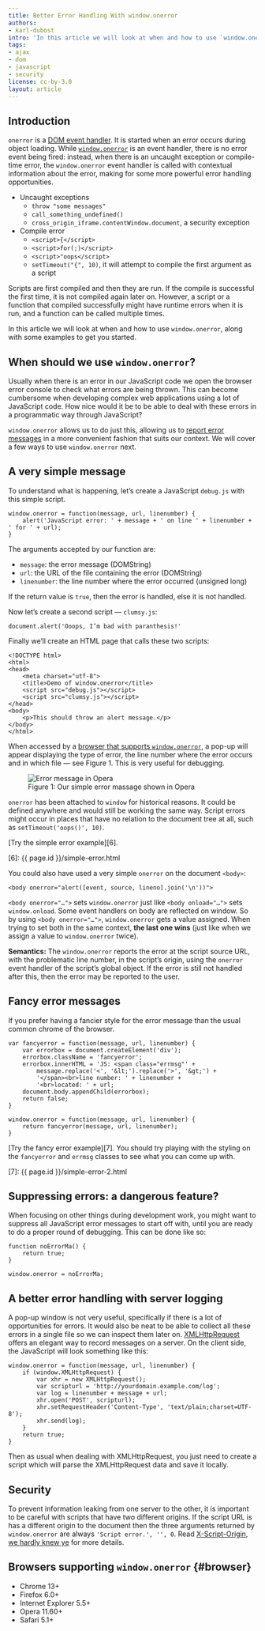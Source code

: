 ```yaml
---
title: Better Error Handling With window.onerror
authors:
- karl-dubost
intro: 'In this article we will look at when and how to use `window.onerror`, a new programmatic error handling mechanism available in JavaScript, including some examples to get you started.'
tags:
- ajax
- dom
- javascript
- security
license: cc-by-3.0
layout: article
---
```


## Introduction

`onerror` is a [DOM event handler][1]. It is started when an error occurs during object loading. While [`window.onerror`][2] is an event handler, there is no error event being fired: instead, when there is an uncaught exception or compile-time error, the `window.onerror` event handler is called with contextual information about the error, making for some more powerful error handling opportunities.

[1]: http://docs.webplatform.org/wiki/tutorials/Handling_events_with_JavaScript
[2]: http://www.w3.org/wiki/DOM/window.onerror

- Uncaught exceptions
	- `throw "some messages"`
	- `call_something_undefined()`
	- `cross_origin_iframe.contentWindow.document`, a security exception
- Compile error
	- `<script>{</script>`
	- `<script>for(;)</script>`
	- `<script>"oops</script>`
	- `setTimeout("{", 10)`, it will attempt to compile the first argument as a script

Scripts are first compiled and then they are run. If the compile is successful the first time, it is not compiled again later on. However, a script or a function that compiled successfully might have runtime errors when it is run, and a function can be called multiple times.

In this article we will look at when and how to use `window.onerror`, along with some examples to get you started.

## When should we use `window.onerror`?

Usually when there is an error in our JavaScript code we open the browser error console to check what errors are being thrown. This can become cumbersome when developing complex web applications using a lot of JavaScript code. How nice would it be to be able to deal with these errors in a programmatic way through JavaScript?

`window.onerror` allows us to do just this, allowing us to [report error messages][3] in a more convenient fashion that suits our context. We will cover a few ways to use `window.onerror` next.

[3]: http://dev.w3.org/html5/spec/webappapis.html#report-the-error

## A very simple message

To understand what is happening, let’s create a JavaScript `debug.js` with this simple script.

	window.onerror = function(message, url, linenumber) {
		alert('JavaScript error: ' + message + ' on line ' + linenumber + ' for ' + url);
	}

The arguments accepted by our function are:

- `message`: the error message (DOMString)
- `url`: the URL of the file containing the error (DOMString)
- `linenumber`: the line number where the error occurred (unsigned long)

If the return value is `true`, then the error is handled, else it is not handled.

Now let’s create a second script — `clumsy.js`:

	document.alert('Ooops, I’m bad with paranthesis!'

Finally we’ll create an HTML page that calls these two scripts:

	<!DOCTYPE html>
	<html>
	<head>
		<meta charset="utf-8">
		<title>Demo of window.onerror</title>
		<script src="debug.js"></script>
		<script src="clumsy.js"></script>
	</head>
	<body>
		<p>This should throw an alert message.</p>
	</body>
	</html>

When accessed by a [browser that supports `window.onerror`](#browser), a pop-up will appear displaying the type of error, the line number where the error occurs and in which file — see Figure 1. This is very useful for debugging.

<figure class="figure" id="figure-1">
	<img src="{{ page.id }}/error-message.jpg" alt="Error message in Opera" class="figure__media">
	<figcaption class="figure__media">Figure 1: Our simple error massage shown in Opera</figcaption>
</figure>

`onerror` has been attached to `window` for historical reasons. It could be defined anywhere and would still be working the same way. Script errors might occur in places that have no relation to the document tree at all, such as `setTimeout('oops()', 10)`.

[Try the simple error example][6].

[6]: {{ page.id }}/simple-error.html

You could also have used a very simple `onerror` on the document `<body>`:

	<body onerror="alert([event, source, lineno].join('\n'))">

`<body onerror="…">` sets `window.onerror` just like `<body onload="…">` sets `window.onload`. Some event handlers on body are reflected on window. So by using `<body onerror="…">`, `window.onerror` gets a value assigned. When trying to set both in the same context, **the last one wins** (just like when we assign a value to `window.onerror` twice).

**Semantics:** The `window.onerror` reports the error at the script source URL, with the problematic line number, in the script’s origin, using the `onerror` event handler of the script’s global object. If the error is still not handled after this, then the error may be reported to the user.

## Fancy error messages

If you prefer having a fancier style for the error message than the usual common chrome of the browser.

	var fancyerror = function(message, url, linenumber) {
		var errorbox = document.createElement('div');
		errorbox.className = 'fancyerror';
		errorbox.innerHTML = 'JS: <span class="errmsg"' +
			message.replace('<', '&lt;').replace('>', '&gt;') +
			'</span><br>line number: ' + linenumber +
			'<br>located: ' + url;
		document.body.appendChild(errorbox);
		return false;
	}

	window.onerror = function(message, url, linenumber) {
		return fancyerror(message, url, linenumber);
	}

[Try the fancy error example][7]. You should try playing with the styling on the `fancyerror` and `errmsg` classes to see what you can come up with.

[7]: {{ page.id }}/simple-error-2.html

## Suppressing errors: a dangerous feature?

When focusing on other things during development work, you might want to suppress all JavaScript error messages to start off with, until you are ready to do a proper round of debugging. This can be done like so:

	function noErrorMa() {
		return true;
	}

	window.onerror = noErrorMa;

## A better error handling with server logging

A pop-up window is not very useful, specifically if there is a lot of opportunities for errors. It would also be neat to be able to collect all these errors in a single file so we can inspect them later on. [XMLHttpRequest][8] offers an elegant way to record messages on a server. On the client side, the JavaScript will look something like this:

[8]: http://dev.w3.org/2006/webapi/XMLHttpRequest/

	window.onerror = function(message, url, linenumber) {
		if (window.XMLHttpRequest) {
			var xhr = new XMLHttpRequest();
			var scripturl = 'http://yourdomain.example.com/log';
			var log = linenumber + message + url;
			xhr.open('POST', scripturl);
			xhr.setRequestHeader('Content-Type', 'text/plain;charset=UTF-8');
			xhr.send(log);
		}
		return true;
	}

Then as usual when dealing with XMLHttpRequest, you just need to create a script which will parse the XMLHttpRequest data and save it locally.

## Security

To prevent information leaking from one server to the other, it is important to be careful with scripts that have two different origins. If the script URL is has a different origin to the document then the three arguments returned by `window.onerror` are always `'Script error.', '', 0`. Read [X-Script-Origin, we hardly knew ye][9] for more details.

[9]: http://www.schemehostport.com/2011/10/x-script-origin-we-hardly-knew-ye.html

## Browsers supporting `window.onerror` {#browser}

- Chrome 13+
- Firefox 6.0+
- Internet Explorer 5.5+
- Opera 11.60+
- Safari 5.1+
